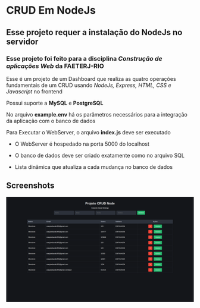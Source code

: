 
# CRUD Em NodeJs

## Esse projeto requer a instalação do NodeJs no servidor

### Esse projeto foi feito para a disciplina *Construção de aplicações Web* da FAETERJ-RIO


Esse é um projeto de um Dashboard que realiza as quatro operações fundamentais de um CRUD usando *NodeJs, Express, HTML, CSS e Javascript* no frontend

Possui suporte a **MySQL** e **PostgreSQL**

No arquivo **example.env** há os parâmetros necessários para a integração da aplicação com o banco de dados

Para Executar o WebServer, o arquivo **index.js** deve ser executado

- O WebServer é hospedado na porta 5000 do localhost

- O banco de dados deve ser criado exatamente como no arquivo SQL

- Lista dinâmica que atualiza a cada mudança no banco de dados


## Screenshots

![Dashboard](https://github.com/EduardoAraujo265/CRUD-Nodejs/blob/main/Images/Dashboard2.png)


